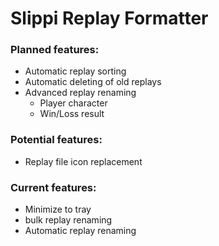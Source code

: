 # Slippi Replay Formatter

### Planned features:
* Automatic replay sorting
* Automatic deleting of old replays
* Advanced replay renaming
    * Player character
    * Win/Loss result

### Potential features:
* Replay file icon replacement

### Current features:
* Minimize to tray
* bulk replay renaming
* Automatic replay renaming